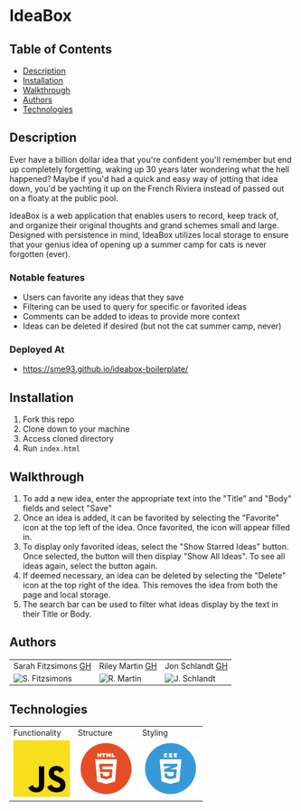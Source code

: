 # IdeaBox

## Table of Contents
* [Description](#description)
* [Installation](#installation)
* [Walkthrough](#walkthrough)
* [Authors](#authors)
* [Technologies](#technologies)

## Description

Ever have a billion dollar idea that you're confident you'll remember but end up completely forgetting, waking up 30 years later wondering what the hell happened? Maybe if you'd had a quick and easy way of jotting that idea down, you'd be yachting it up on the French Riviera instead of passed out on a floaty at the public pool.

IdeaBox is a web application that enables users to record, keep track of, and organize their original thoughts and grand schemes small and large. Designed with persistence in mind, IdeaBox utilizes local storage to ensure that your genius idea of opening up a summer camp for cats is never forgotten (ever). 

### Notable features
* Users can favorite any ideas that they save
* Filtering can be used to query for specific or favorited ideas
* Comments can be added to ideas to provide more context
* Ideas can be deleted if desired (but not the cat summer camp, never)

### Deployed At
* https://sme93.github.io/ideabox-boilerplate/


## Installation
1. Fork this repo
2. Clone down to your machine
3. Access cloned directory
4. Run `index.html`

## Walkthrough
1. To add a new idea, enter the appropriate text into the "Title" and "Body" fields and select "Save"
2. Once an idea is added, it can be favorited by selecting the "Favorite" icon at the top left of the idea. Once favorited, the icon will appear filled in. 
3. To display only favorited ideas, select the "Show Starred Ideas" button. Once selected, the button will then display "Show All Ideas". To see all ideas again, select the button again.
4. If deemed necessary, an idea can be deleted by selecting the "Delete" icon at the top right of the idea. This removes the idea from both the page and local storage.
5. The search bar can be used to filter what ideas display by the text in their Title or Body.

## Authors
<table>
    <tr>
        <td> Sarah Fitzsimons <a href="https://github.com/sme93">GH</td>
        <td> Riley Martin <a href="https://github.com/RMartin0717">GH</td>
        <td> Jon Schlandt <a href="https://github.com/jon-schlandt">GH</td>
    </tr>
    </tr>
        <td><img src="https://avatars.githubusercontent.com/u/74980483?s=400&u=666d5f139d0c221d8555a16e7f1b99069b6b9b0b&v=4" alt="S. Fitzsimons" width="125" height="auto" /></td>
        <td><img src="https://avatars.githubusercontent.com/u/76501236?s=460&u=56de3268b98bd73447d785601176518e3cd0141c&v=4" alt="R. Martin" width="125" height="auto" /></td>
        <td><img src="https://avatars.githubusercontent.com/u/75702270?s=460&u=421bb225c458388a212f290378351ab7e30e5e10&v=4" alt="J. Schlandt" width="125" height="auto" /></td>
    </tr>
</table>

## Technologies
<table>
    <tr>
        <td>Functionality</td>
        <td>Structure</td>
        <td>Styling</td>
    </tr>
    </tr>
        <td><img src="./images/readme/js-icon.png" alt="javascript" width="100" height="auto" /></td>
        <td><img src="./images/readme/html-logo.png" alt="html" width="100" height="auto" /></td>
        <td><img src="./images/readme/css-logo.png" alt="css" width="100" height="auto" /></td>
    </tr>
</table>